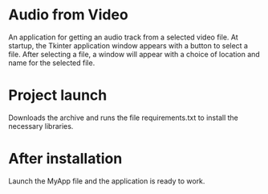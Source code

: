 # Audio from Video
An application for getting an audio track from a selected video file.
At startup, the Tkinter application window appears with a button to select a file. 
After selecting a file, a window will appear with a choice of location and name for the selected file.

# Project launch
Downloads the archive and runs the file requirements.txt to install the necessary libraries.

# After installation 
Launch the MyApp file and the application is ready to work.